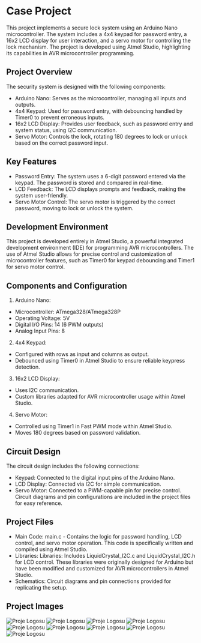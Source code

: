 # Case Project
This project implements a secure lock system using an Arduino Nano microcontroller. The system includes a 4x4 keypad for password entry, a 16x2 LCD display for user interaction, and a servo motor for controlling the lock mechanism. The project is developed using Atmel Studio, highlighting its capabilities in AVR microcontroller programming.

## Project Overview
The security system is designed with the following components:
- Arduino Nano: Serves as the microcontroller, managing all inputs and outputs.
- 4x4 Keypad: Used for password entry, with debouncing handled by Timer0 to prevent erroneous inputs.
- 16x2 LCD Display: Provides user feedback, such as password entry and system status, using I2C communication.
- Servo Motor: Controls the lock, rotating 180 degrees to lock or unlock based on the correct password input.

## Key Features
- Password Entry: The system uses a 6-digit password entered via the keypad. The password is stored and compared in real-time.
- LCD Feedback: The LCD displays prompts and feedback, making the system user-friendly.
- Servo Motor Control: The servo motor is triggered by the correct password, moving to lock or unlock the system.

## Development Environment
This project is developed entirely in Atmel Studio, a powerful integrated development environment (IDE) for programming AVR microcontrollers. The use of Atmel Studio allows for precise control and customization of microcontroller features, such as Timer0 for keypad debouncing and Timer1 for servo motor control.

## Components and Configuration
1) Arduino Nano:
- Microcontroller: ATmega328/ATmega328P
- Operating Voltage: 5V
- Digital I/O Pins: 14 (6 PWM outputs)
- Analog Input Pins: 8
2) 4x4 Keypad:
- Configured with rows as input and columns as output.
- Debounced using Timer0 in Atmel Studio to ensure reliable keypress detection.
3) 16x2 LCD Display:
- Uses I2C communication.
- Custom libraries adapted for AVR microcontroller usage within Atmel Studio.
4) Servo Motor:
- Controlled using Timer1 in Fast PWM mode within Atmel Studio.
- Moves 180 degrees based on password validation.

## Circuit Design
The circuit design includes the following connections:
- Keypad: Connected to the digital input pins of the Arduino Nano.
- LCD Display: Connected via I2C for simple communication.
- Servo Motor: Connected to a PWM-capable pin for precise control.
Circuit diagrams and pin configurations are included in the project files for easy reference.

## Project Files
- Main Code: main.c - Contains the logic for password handling, LCD control, and servo motor operation. This code is specifically written and compiled using Atmel Studio.
- Libraries: Libraries: Includes LiquidCrystal_I2C.c and LiquidCrystal_I2C.h for LCD control. These libraries were originally designed for Arduino but have been modified and customized for AVR microcontrollers in Atmel Studio.
- Schematics: Circuit diagrams and pin connections provided for replicating the setup.

## Project Images
  ![Proje Logosu](images/image1.jpg)
  ![Proje Logosu](images/image2.jpg)
  ![Proje Logosu](images/image3.jpg)
  ![Proje Logosu](images/image4.jpg)
  ![Proje Logosu](images/image5.jpg)
  ![Proje Logosu](images/image6.jpg)
  ![Proje Logosu](images/image7.jpg)
  ![Proje Logosu](images/image8.jpg)
  ![Proje Logosu](images/image9.jpg)
  

